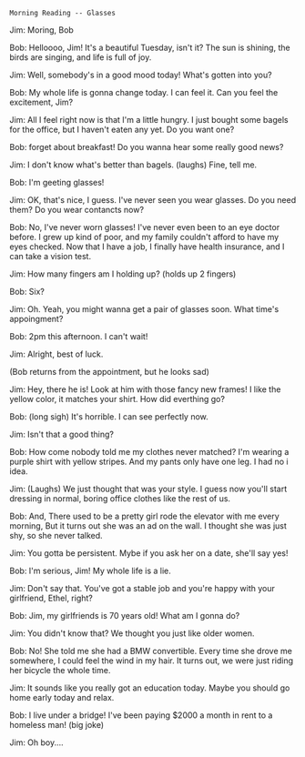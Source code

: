 	Morning Reading -- Glasses

Jim: Moring, Bob

Bob: Helloooo, Jim! It's a beautiful Tuesday, isn't it? The sun is shining, the birds are singing, and life is full of joy.

Jim: Well, somebody's in a good mood today! What's gotten into you?

Bob: My whole life is gonna change today. I can feel it. Can you feel the excitement, Jim?

Jim: All I feel right now is that I'm a little hungry. I just bought some bagels for the office, but I haven't eaten any yet. Do you want one?

Bob: forget about breakfast! Do you wanna hear some really good news?

Jim: I don't know what's better than bagels. (laughs) Fine, tell me.

Bob: I'm geeting glasses!

Jim: OK, that's nice, I guess. I've never seen you wear glasses. Do you need them? Do you wear contancts now?

Bob: No, I've never worn glasses! I've never even been to an eye doctor before. I grew up kind of poor, and my family couldn't afford to have my eyes checked. Now that I have a job, I finally have health insurance, and I can take a vision test.


Jim: How many fingers am I holding up?  (holds up 2 fingers)

Bob: Six?

Jim: Oh. Yeah, you might wanna get a pair of glasses soon. What time's appoingment?

Bob: 2pm this afternoon. I can't wait!

Jim: Alright, best of luck.

(Bob returns from the appointment, but he looks sad)

Jim: Hey, there he is! Look at him with those fancy new frames! I like the yellow color, it matches your shirt. How did everthing go?

Bob: (long sigh) It's horrible. I can see perfectly now.

Jim: Isn't that a good thing?

Bob: How come nobody told me my clothes never matched? I'm wearing a purple shirt with yellow stripes. And my pants only have one leg. I had no i idea.

Jim: (Laughs)  We just thought that was your style. I guess now you'll start dressing in normal, boring office clothes like the rest of us.

Bob: And, There used to be a pretty girl rode the elevator with me every morning, But it turns out she was an ad on the wall. I thought she was just shy, so she never talked. 

Jim: You gotta be persistent. Mybe if you ask her on a date, she'll say yes!

Bob: I'm serious, Jim! My whole life is a lie.

Jim: Don't say that. You've got a stable job and you're happy with your girlfriend, Ethel, right?

Bob: Jim, my girlfriends is 70 years old! What am I gonna do?

Jim: You didn't know that? We thought you just like older women.

Bob: No! She told me she had a BMW convertible. Every time she drove me somewhere, I could feel the wind in my hair. It turns out, we were just riding her bicycle the whole time.

Jim: It sounds like you really got an education today. Maybe you should go home early today and relax.

Bob: I live under a bridge! I've been paying $2000 a month in rent to a homeless man!  (big joke)

Jim: Oh boy....
